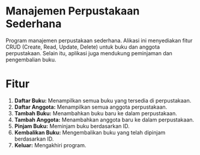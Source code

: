 # Manajemen Perpustakaan Sederhana
Program manajemen perpustakaan sederhana. Alikasi ini menyediakan fitur CRUD (Create, Read, Update, Delete) untuk buku dan anggota perpustakaan. Selain itu, aplikasi juga mendukung peminjaman dan pengembalian buku.

# Fitur
1. **Daftar Buku:**  Menampilkan semua buku yang tersedia di perpustakaan.
2. **Daftar Anggota:** Menampilkan semua anggota perpustakaan.
3. **Tambah Buku:**  Menambahkan buku baru ke dalam perpustakaan.
4. **Tambah Anggota:**  Menambahkan anggota baru ke dalam perpustakaan.
5. **Pinjam Buku:** Meminjam buku berdasarkan ID.
6. **Kembalikan Buku:** Mengembalikan buku yang telah dipinjam berdasarkan ID.
7. **Keluar:** Mengakhiri program.
